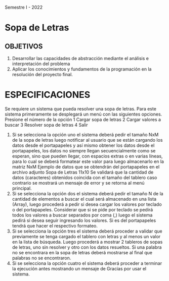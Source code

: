 Semestre I - 2022
# Sopa de Letras
## OBJETIVOS
1.	Desarrollar las capacidades de abstracción mediante el análisis e interpretación del problema
2.	Aplicar los conocimientos y fundamentos de la programación en la resolución del proyecto final.
# ESPECIFICACIONES
Se requiere un sistema que pueda resolver una sopa de letras.
Para este sistema primeramente se desplegará un menú con las siguientes opciones.
Presione el número de la opción
1 Cargar sopa de letras
2 Cargar valores a buscar
3 Resolver sopa de letras
4 Salir
1) Si se selecciona la opción uno el sistema deberá pedir el tamaño NxM de la sopa de letras luego notificar al usuario que se están cargando los datos desde el portapapeles y así mismo obtener los datos desde el portapapeles, los datos no siempre llegan secuencialmente como se esperan, sino que pueden llegar, con espacios extras o en varias líneas, para lo cual se deberá formatear este valor para luego almacenarlo en la matriz NxM
Ejemplo de datos que se obtendrán del portapapeles en el archivo adjunto Sopa de Letras 11x10
Se validará que la cantidad de datos (caracteres) obtenidos coincida con el tamaño del tablero caso contrario se mostrará un mensaje de error y se retorna al menú principal.
2) Si se selecciona la opción dos el sistema deberá pedir el tamaño N de la cantidad de elementos a buscar el cual será almacenado en una lista (Array), luego procederá a pedir si desea cargar los valores por teclado o del portapapeles.
Considerar que si se pide por teclado se pedirá todos los valores a buscar separados por coma (,) luego el sistema pedirá si desea seguir ingresando los valores.
Si es del portapapeles tendrá que hacer el respectivo formateo.
3) Si se selecciona la opción tres el sistema deberá proceder a validar que previamente se tenga cargado el tablero con letras y al menos un valor en la lista de búsqueda.
Luego procederá a mostrar 2 tableros de sopas de letras, uno sin resolver y otro con los datos resueltos.
Si una palabra no se encontrara en la sopa de letras deberá mostrarse al final que palabras no se encontraron.
4) Si se selecciona la opción cuatro el sistema deberá proceder a terminar la ejecución antes mostrando un mensaje de Gracias por usar el sistema.



